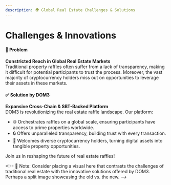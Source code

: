 ```yaml
---
description: 🌍 Global Real Estate Challenges & Solutions
---
```


# Challenges & Innovations

#### 🚫 **Problem**

**Constricted Reach in Global Real Estate Markets**\
Traditional property raffles often suffer from a lack of transparency, making it difficult for potential participants to trust the process. Moreover, the vast majority of cryptocurrency holders miss out on opportunities to leverage their assets in these markets.

#### ✅ **Solution by DOM3**

**Expansive Cross-Chain & SBT-Backed Platform**\
DOM3 is revolutionizing the real estate raffle landscape. Our platform:

* 🌐 Orchestrates raffles on a global scale, ensuring participants have access to prime properties worldwide.
* 🔒 Offers unparalleled transparency, building trust with every transaction.
* 💱 Welcomes diverse cryptocurrency holders, turning digital assets into tangible property opportunities.

Join us in reshaping the future of real estate raffles!

\<!-- 📌 Note: Consider placing a visual here that contrasts the challenges of traditional real estate with the innovative solutions offered by DOM3. Perhaps a split image showcasing the old vs. the new. -->

